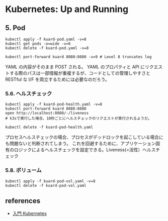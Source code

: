 # Kubernetes: Up and Running

## 5. Pod

```shell
kubectl apply -f kuard-pod.yaml -v=8
kubectl get pods -o=wide -v=6
kubectl delete -f kuard-pod.yaml -v=8

kubectl port-forward kuard 8080:8080 -v=9 # Level 8 truncates log
```

YAML の内容がそのまま POST される。
YAML のプロパティと API にリクエストする際のパスは一部情報が重複するが、コードとしての管理しやすさと RESTful な I/F を両立するためには必要なのだろう。

### 5.6. ヘルスチェック

```shell
kubectl apply -f kuard-pod-health.yaml -v=8
kubectl port-forward kuard 8080:8080
open http://localhost:8080/-/liveness
# k3sで実行した場合、10秒ごとにヘルスチェックのリクエストが実行されるようだ。

kubectl delete -f kuard-pod-health.yaml
```

プロセスヘルスチェックの場合、プロセスがデッドロックを起こしている場合にも問題ないと判断されてしまう。
これを回避するために、アプリケーション固有のロジックによるヘルスチェックを設定できる。Liveness(=活性）ヘルスチェック

### 5.8. ボリューム

```shell
kubectl apply -f kuard-pod-vol.yaml -v=8
kubectl delete -f kuard-pod-vol.yaml
```

## references

- [入門 Kubernetes](https://amzn.to/3aTfAZp)
